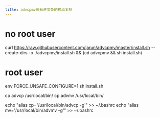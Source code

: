 ```yaml
---
title: advcpmv带有进度条的移动复制
---
```


# no root user
curl https://raw.githubusercontent.com/jarun/advcpmv/master/install.sh --create-dirs -o ./advcpmv/install.sh && (cd advcpmv && sh install.sh)

# root user
env FORCE_UNSAFE_CONFIGURE=1 sh install.sh

cp advcp /usr/local/bin/
cp advmv /usr/local/bin/

echo "alias cp='/usr/local/bin/advcp -g'" >> ~/.bashrc
echo "alias mv='/usr/local/bin/advmv -g'" >> ~/.bashrc
